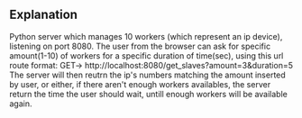 ## Explanation

Python server which manages 10 workers (which represent an ip device), listening on port 8080.
The user from the browser can ask for specific amount(1-10) of workers for a specific duration of time(sec), using this url route format:
GET-> http://localhost:8080/get_slaves?amount=3&duration=5
The server will then reutrn the ip's numbers matching the amount inserted by user, or either, if there aren't enough workers availables, 
the server return the time the user should wait, untill enough workers will be available again.
